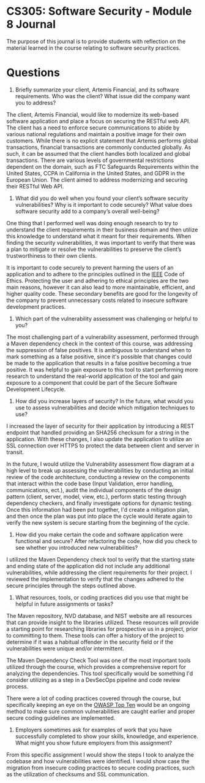 # CS305: Software Security - Module 8 Journal

The purpose of this journal is to provide students with reflection on the material learned in the course relating to software security practices.

# Questions

1. Briefly summarize your client, Artemis Financial, and its software requirements. Who was the client? What issue did the company want you to address?

The client, Artemis Financial, would like to modernize its web-based software application and place a focus on securing the RESTful web API. The client has a need to enforce secure communications to abide by various national regulations and maintain a positive image for their own customers. While there is no explicit statement that Artemis performs global transactions, financial transactions are commonly conducted globally. As such, it can be assumed that the client handles both localized and global transactions. There are various levels of governmental restrictions dependent on the domain, such as FTC Safeguards Requirements within the United States, CCPA in California in the United States, and GDPR in the European Union. The client aimed to address modernizing and securing their RESTful Web API.

1. What did you do well when you found your client’s software security vulnerabilities? Why is it important to code securely? What value does software security add to a company’s overall well-being?

One thing that I performed well was doing enough research to try to understand the client requirements in their business domain and then utilize this knowledge to understand what it meant for their requirements. When finding the security vulnerabilities, it was important to verify that there was a plan to mitigate or resolve the vulnerabilities to preserve the client’s trustworthiness to their own clients.

It is important to code securely to prevent harming the users of an application and to adhere to the principles outlined in the [IEEE](https://www.computer.org/education/code-of-ethics) Code of Ethics. Protecting the user and adhering to ethical principles are the two main reasons, however it can also lead to more maintainable, efficient, and higher quality code. These secondary benefits are good for the longevity of the company to prevent unnecessary costs related to insecure software development practices.

1. Which part of the vulnerability assessment was challenging or helpful to you?

The most challenging part of a vulnerability assessment, performed through a Maven dependency check in the context of this course, was addressing the suppression of false positives. It is ambiguous to understand when to mark something as a false positive, since it's possible that changes could be made to the application that results in a false positive becoming a true positive. It was helpful to gain exposure to this tool to start performing more research to understand the real-world application of the tool and gain exposure to a component that could be part of the Secure Software Development Lifecycle.

1. How did you increase layers of security? In the future, what would you use to assess vulnerabilities and decide which mitigation techniques to use?

I increased the layer of security for their application by introducing a REST endpoint that handled providing an SHA256 checksum for a string in the application. With these changes, I also update the application to utilize an SSL connection over HTTPS to protect the data between client and server in transit.

In the future, I would utilize the Vulnerability assessment flow diagram at a high level to break up assessing the vulnerabilities by conducting an initial review of the code architecture, conducting a review on the components that interact within the code base (Input Validation, error handling, communications, ect.), audit the individual components of the design pattern (client, server, model, view, etc.), perform static testing through dependency checkers, and finally investigate options for dynamic testing. Once this information had been put together, I'd create a mitigation plan, and then once the plan was put into place the cycle would iterate again to verify the new system is secure starting from the beginning of the cycle.

1. How did you make certain the code and software application were functional and secure? After refactoring the code, how did you check to see whether you introduced new vulnerabilities?

I utilized the Maven Dependency check tool to verify that the starting state and ending state of the application did not include any additional vulnerabilities, while addressing the client requirements for their project. I reviewed the implementation to verify that the changes adhered to the secure principles through the steps outlined above.


1. What resources, tools, or coding practices did you use that might be helpful in future assignments or tasks?

The Maven repository, NVD database, and NIST website are all resources that can provide insight to the libraries utilized. These resources will provide a starting point for researching libraries for prospective us in a project, prior to committing to them. These tools can offer a history of the project to determine if it was a habitual offender in the security field or if the vulnerabilities were unique and/or intermittent.

The Maven Dependency Check Tool was one of the most important tools utilized through the course, which provides a comprehensive report for analyzing the dependencies. This tool specifically would be something I'd consider utilizing as a step in a DevSecOps pipeline and code review process.

There were a lot of coding practices covered through the course, but specifically keeping an eye on the [OWASP Top Ten](https://owasp.org/www-project-top-ten/) would be an ongoing method to make sure common vulnerabilities are caught earlier and proper secure coding guidelines are implemented.


1. Employers sometimes ask for examples of work that you have successfully completed to show your skills, knowledge, and experience. What might you show future employers from this assignment?

From this specific assignment I would show the steps I took to analyze the codebase and how vulnerabilities were identified. I would show case the migration from insecure coding practices to secure coding practices, such as the utilization of checksums and SSL communication.

